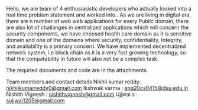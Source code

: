 Hello, we are team of 4 enthusiasistic developers who actually looked into a real time problem statement and worked into.. As we are living in digital era, there are n number of web 
web applications for every Public domain, there are also lot of challanges in centralized applications which will concern the security components, we have choosed health care domain
as it is sensitive domain and one of the domains where security, confidentiality, Integrity, and availability is a primary concern. We have implemented decentralized network system, 
i.e block chain as it is a very fast growing technology, so that the compatability in future will also not be a complex task. 

The requried documents and code are in the attachments.

Team members and contact details 
Nikhil kumar reddy:  nikhilkumarreddy0@gmail.com
Ikshwak varma     :  eng20cs0415@dsu.edu.in
Nishith Vignesh   :  nishithvignesh@gmail.com
Ujjwal s          :  sujjwal1205@gmail.com

